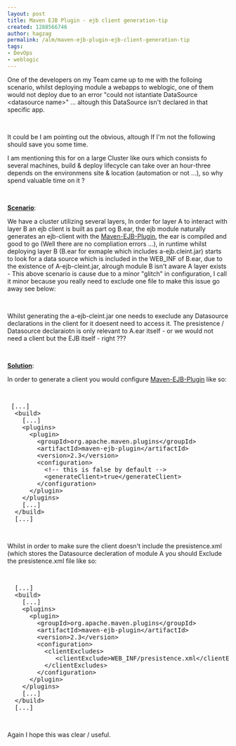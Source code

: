 ```yaml
---
layout: post
title: Maven EJB Plugin - ejb client generation-tip
created: 1288566746
author: hagzag
permalink: /alm/maven-ejb-plugin-ejb-client-generation-tip
tags:
- DevOps
- weblogic
---
```

<p>One of the developers on my Team came up to me with the folloing scenario, whilst deploying module a webapps to weblogic, one of them would not deploy due to an error &quot;could not istantiate DataSource &lt;datasource name&gt;&quot; ... altough this DataSource isn't declared in that specific app.</p>
<p>&nbsp;</p>
<p>It could be I am pointing out the obvious, altough If I'm not the following should save you some time.</p>
<p>I am mentioning this for on a large Cluster like ours  which consists fo several machines, build &amp; deploy lifecycle can take  over an hour-three depends on the environmens site &amp; location (automation or not ...), so why spend valuable time on it ?</p>
<p>&nbsp;</p>
<p><u><strong>Scenario</strong></u>:</p>
<p>We have a cluster utilizing several layers, In order for layer A to interact with layer B an ejb client is built as part og B.ear, the ejb module naturally generates an ejb-client with the <a href="http://maven.apache.org/plugins/maven-ejb-plugin">Maven-EJB-Plugin</a>, the ear is compiled and good to go (Well there are no compliation errors ...), in runtime whilst deploying layer B (B.ear for exmaple which includes a-ejb.cleint.jar) starts to look for a data source which is included in the WEB_INF of B.ear, due to the existence of A-ejb-cleint.jar, alrough module B isn't aware A layer exists - This above scenario is cause due to a minor &quot;glitch&quot; in configuration, I call it minor because you really need to exclude one file to make this issue go away see below:</p>
<p>&nbsp;</p>
<p>Whilst generating the a-ejb-cleint.jar one needs to execlude any Datasource declarations in the client for it doesent need to access it. The presistence / Datasource declaraiotn is only relevant to A.ear itself - or we would not need a client but the EJB itself - right ???</p>
<p>&nbsp;</p>
<p><u><strong>Solution</strong></u>:</p>
<p>In order to generate a client you would configure <a href="http://maven.apache.org/plugins/maven-ejb-plugin">Maven-EJB-Plugin</a> like so:</p>
<p>&nbsp;</p>
<pre class="brush: xhtml;" title="code">
 [...]
  &lt;build&gt;
    [...]
    &lt;plugins&gt;
      &lt;plugin&gt;
        &lt;groupId&gt;org.apache.maven.plugins&lt;/groupId&gt;
        &lt;artifactId&gt;maven-ejb-plugin&lt;/artifactId&gt;
        &lt;version&gt;2.3&lt;/version&gt;
        &lt;configuration&gt;
          &lt;!-- this is false by default --&gt;
          &lt;generateClient&gt;true&lt;/generateClient&gt;
        &lt;/configuration&gt;
      &lt;/plugin&gt;
    &lt;/plugins&gt;
    [...]
  &lt;/build&gt;
  [...]</pre>
<p>&nbsp;</p>
<p>Whilst in order to make sure the client doesn't include the presistence.xml (which stores the Datasource decleration of module A you should Exclude the presistence.xml file like so:</p>
<p>&nbsp;</p>
<pre class="brush: xhtml;" title="code">
  [...]
  &lt;build&gt;
    [...]
    &lt;plugins&gt;
      &lt;plugin&gt;
        &lt;groupId&gt;org.apache.maven.plugins&lt;/groupId&gt;
        &lt;artifactId&gt;maven-ejb-plugin&lt;/artifactId&gt;
        &lt;version&gt;2.3&lt;/version&gt;
        &lt;configuration&gt;
          &lt;clientExcludes&gt;
             &lt;clientExclude&gt;WEB_INF/presistence.xml&lt;/clientExclude&gt;
          &lt;/clientExcludes&gt;
        &lt;/configuration&gt;
      &lt;/plugin&gt;
    &lt;/plugins&gt;
    [...]
  &lt;/build&gt;
  [...]
</pre>
<p>&nbsp;</p>
<p>Again I hope this was clear / useful.</p>
